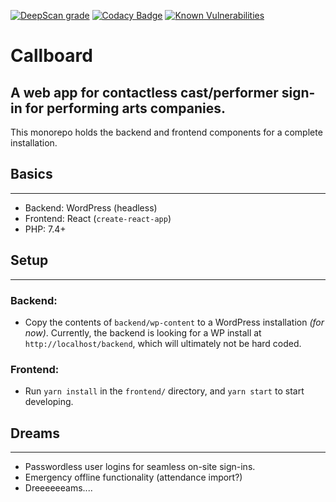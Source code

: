 [![DeepScan grade](https://deepscan.io/api/teams/14424/projects/21921/branches/639584/badge/grade.svg)](https://deepscan.io/dashboard#view=project&tid=14424&pid=21921&bid=639584)
[![Codacy Badge](https://app.codacy.com/project/badge/Grade/6266d1f2f8004ace9c6fbf69b9859247)](https://www.codacy.com/gh/gaswirth/callboard/dashboard?utm_source=github.com&utm_medium=referral&utm_content=gaswirth/callboard&utm_campaign=Badge_Grade)
[![Known Vulnerabilities](https://snyk.io/test/github/gaswirth/callboard/badge.svg)](https://snyk.io/test/github/gaswirth/callboard)

# Callboard

## A web app for contactless cast/performer sign-in for performing arts companies.

This monorepo holds the backend and frontend components for a complete installation.

## Basics

---

- Backend: WordPress (headless)
- Frontend: React (`create-react-app`)
- PHP: 7.4+

## Setup

---

### Backend:

- Copy the contents of `backend/wp-content` to a WordPress installation _(for now)_. Currently, the backend is looking for a WP install at `http://localhost/backend`, which will ultimately not be hard coded.

### Frontend:

- Run `yarn install` in the `frontend/` directory, and `yarn start` to start developing.

## Dreams

---

- Passwordless user logins for seamless on-site sign-ins.
- Emergency offline functionality (attendance import?)
- Dreeeeeeams....
